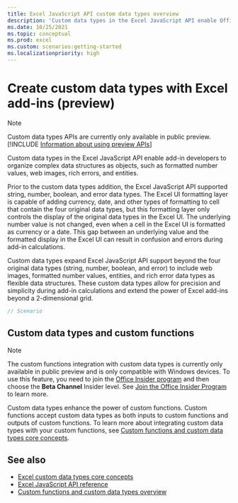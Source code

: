 ```yaml
---
title: Excel JavaScript API custom data types overview
description: 'Custom data types in the Excel JavaScript API enable Office Add-in developers to work with formatted number values, rich errors, and web images as data types.'
ms.date: 10/25/2021
ms.topic: conceptual
ms.prod: excel
ms.custom: scenarios:getting-started
ms.localizationpriority: high
---
```


# Create custom data types with Excel add-ins (preview)

> [!NOTE]
> Custom data types APIs are currently only available in public preview. [!INCLUDE [Information about using preview APIs](../includes/using-excel-preview-apis.md)]
> 

Custom data types in the Excel JavaScript API enable add-in developers to organize complex data structures as objects, such as formatted number values, web images, rich errors, and entities.

Prior to the custom data types addition, the Excel JavaScript API supported string, number, boolean, and error data types. The Excel UI formatting layer is capable of adding currency, date, and other types of formatting to cell that contain the four original data types, but this formatting layer only controls the display of the original data types in the Excel UI. The underlying number value is not changed, even when a cell in the Excel UI is formatted as currency or a date. This gap between an underlying value and the formatted display in the Excel UI can result in confusion and errors during add-in calculations.

Custom data types expand Excel JavaScript API support beyond the four original data types (string, number, boolean, and error) to include web images, formatted number values, entities, and rich error data types as flexible data structures. These custom data types allow for precision and simplicity during add-in calculations and extend the power of Excel add-ins beyond a 2-dimensional grid.

```js
// Scenario
```

## Custom data types and custom functions

> [!NOTE]
> The custom functions integration with custom data types is currently only available in public preview and is only compatible with Windows devices. To use this feature, you need to join the [Office Insider program](https://insider.office.com/) and then choose the **Beta Channel** Insider level. See [Join the Office Insider Program](https://insider.office.com/join/windows) to learn more.

Custom data types enhance the power of custom functions. Custom functions accept custom data types as both inputs to custom functions and outputs of custom functions. To learn more about integrating custom data types with your custom functions, see [Custom functions and custom data types core concepts](/custom-functions-data-types-concepts.md).

## See also

* [Excel custom data types core concepts](/excel-data-types-concepts.md)
* [Excel JavaScript API reference](../reference/overview/excel-add-ins-reference-overview.md)
* [Custom functions and custom data types overview](/custom-functions-data-types-overview.md)
